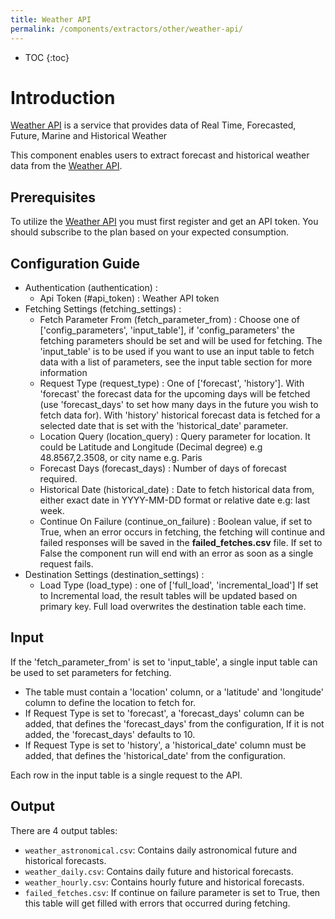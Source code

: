 ```yaml
---
title: Weather API
permalink: /components/extractors/other/weather-api/
---
```


* TOC
{:toc}

# Introduction

[Weather API](https://weatherapi.com) is a service that provides data of Real Time, Forecasted, Future, Marine and Historical Weather

This component enables users to extract forecast and historical weather data from the [Weather API](https://weatherapi.com).

## Prerequisites

To utilize the [Weather API](https://weatherapi.com) you must first register and get an API token.
You should subscribe to the plan based on your expected consumption.

## Configuration Guide

* Authentication (authentication) :
    * Api Token (#api_token) : Weather API token
* Fetching Settings (fetching_settings) :
    * Fetch Parameter From (fetch_parameter_from) : Choose one of ['config_parameters', 'input_table'], if 'config_parameters' the fetching parameters should be set and will be used for fetching. 
The 'input_table' is to be used if you want to use an input table to fetch data with a list of parameters, see the input table section for more information
    * Request Type (request_type) : One of ['forecast', 'history']. 
With 'forecast' the forecast data for the upcoming days will be fetched (use 'forecast_days' to set how many days in the future you wish to fetch data for).
With 'history' historical forecast data is fetched for a selected date that is set with the 'historical_date' parameter.
    * Location Query (location_query) : Query parameter for location. It could be Latitude and Longitude (Decimal degree) e.g 48.8567,2.3508, or city name e.g. Paris
    * Forecast Days (forecast_days) : Number of days of forecast required.
    * Historical Date (historical_date) : Date to fetch historical data from, either exact date in YYYY-MM-DD format or relative date e.g: last week.
    * Continue On Failure (continue_on_failure) : Boolean value, if set to True, when an error occurs in fetching, the fetching will continue and failed responses will be saved in the **failed_fetches.csv** file. 
  If set to False the component run will end with an error as soon as a single request fails.
* Destination Settings (destination_settings) :
    * Load Type (load_type) : one of ['full_load', 'incremental_load'] If set to Incremental load, the result tables will be updated based on primary key. 
Full load overwrites the destination table each time.


## Input

If the 'fetch_parameter_from' is set to 'input_table', a single input table can be used to set parameters for fetching.

* The table must contain a 'location' column, or a 'latitude' and 'longitude' column to define the location to fetch for.
* If Request Type is set to 'forecast', a 'forecast_days' column can be added, that defines the 'forecast_days' from the configuration, If it is not added, the 'forecast_days' defaults to 10.
* If Request Type is set to 'history', a 'historical_date' column must be added, that defines the 'historical_date' from the configuration.

Each row in the input table is a single request to the API.

## Output

There are 4 output tables:

- `weather_astronomical.csv`: Contains daily astronomical future and historical forecasts.
- `weather_daily.csv`: Contains daily future and historical forecasts.
- `weather_hourly.csv`: Contains hourly future and historical forecasts.
- `failed_fetches.csv`: If continue on failure parameter is set to True, then this table will get filled with errors that occurred during fetching.
